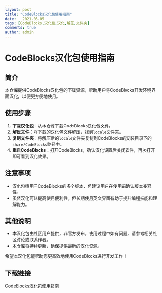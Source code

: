 ```yaml
---
layout: post
title: "CodeBlocks汉化包使用指南"
date:   2021-06-05
tags: [CodeBlocks,汉化包,汉化,解压,文件夹]
comments: true
author: admin
---
```

# CodeBlocks汉化包使用指南

## 简介
本仓库提供CodeBlocks汉化包的下载资源，帮助用户将CodeBlocks开发环境界面汉化，以便更方便地使用。

## 使用步骤
1. **下载汉化包**：从本仓库下载CodeBlocks汉化包文件。
2. **解压文件**：将下载的汉化包文件解压，找到`locale`文件夹。
3. **复制文件夹**：将解压后的`locale`文件夹复制到CodeBlocks的安装目录下的`share/CodeBlocks`路径中。
4. **重启CodeBlocks**：打开CodeBlocks，确认汉化设置后关闭软件，再次打开即可看到汉化效果。

## 注意事项
- 汉化包适用于CodeBlocks的多个版本，但建议用户在使用前确认版本兼容性。
- 虽然汉化可以提高使用便利性，但长期使用英文界面有助于提升编程技能和理解能力。

## 其他说明
- 本汉化包由社区用户提供，非官方发布，使用过程中如有问题，请参考相关社区讨论或联系作者。
- 本仓库将持续更新，确保提供最新的汉化资源。

希望本汉化包能帮助您更高效地使用CodeBlocks进行开发工作！

## 下载链接

[CodeBlocks汉化包使用指南](https://pan.quark.cn/s/2ea9d994b018)